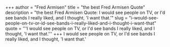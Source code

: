 +++
author = "Fred Armisen"
title = "the best Fred Armisen Quote"
description = "the best Fred Armisen Quote: I would see people on TV, or I'd see bands I really liked, and I thought, 'I want that.'"
slug = "i-would-see-people-on-tv-or-id-see-bands-i-really-liked-and-i-thought-i-want-that"
quote = '''I would see people on TV, or I'd see bands I really liked, and I thought, 'I want that.'''
+++
I would see people on TV, or I'd see bands I really liked, and I thought, 'I want that.'
